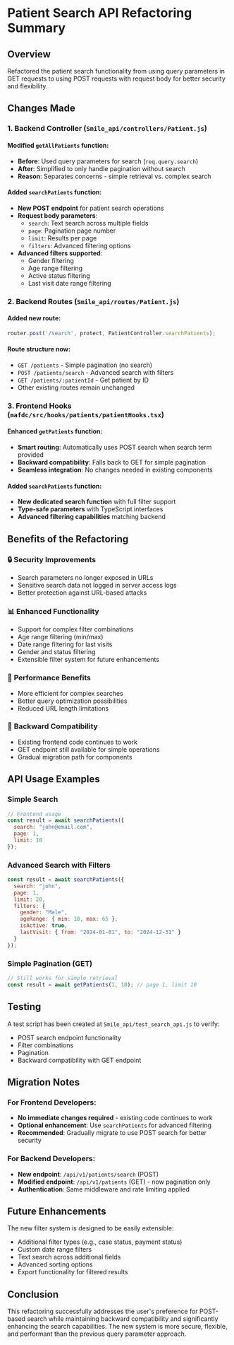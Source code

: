# Patient Search API Refactoring Summary

## Overview
Refactored the patient search functionality from using query parameters in GET requests to using POST requests with request body for better security and flexibility.

## Changes Made

### 1. Backend Controller (`Smile_api/controllers/Patient.js`)

#### Modified `getAllPatients` function:
- **Before**: Used query parameters for search (`req.query.search`)
- **After**: Simplified to only handle pagination without search
- **Reason**: Separates concerns - simple retrieval vs. complex search

#### Added `searchPatients` function:
- **New POST endpoint** for patient search operations
- **Request body parameters**:
  - `search`: Text search across multiple fields
  - `page`: Pagination page number
  - `limit`: Results per page
  - `filters`: Advanced filtering options
- **Advanced filters supported**:
  - Gender filtering
  - Age range filtering
  - Active status filtering
  - Last visit date range filtering

### 2. Backend Routes (`Smile_api/routes/Patient.js`)

#### Added new route:
```javascript
router.post('/search', protect, PatientController.searchPatients);
```

#### Route structure now:
- `GET /patients` - Simple pagination (no search)
- `POST /patients/search` - Advanced search with filters
- `GET /patients/:patientId` - Get patient by ID
- Other existing routes remain unchanged

### 3. Frontend Hooks (`mafdc/src/hooks/patients/patientHooks.tsx`)

#### Enhanced `getPatients` function:
- **Smart routing**: Automatically uses POST search when search term provided
- **Backward compatibility**: Falls back to GET for simple pagination
- **Seamless integration**: No changes needed in existing components

#### Added `searchPatients` function:
- **New dedicated search function** with full filter support
- **Type-safe parameters** with TypeScript interfaces
- **Advanced filtering capabilities** matching backend

## Benefits of the Refactoring

### 🔒 **Security Improvements**
- Search parameters no longer exposed in URLs
- Sensitive search data not logged in server access logs
- Better protection against URL-based attacks

### 📊 **Enhanced Functionality**
- Support for complex filter combinations
- Age range filtering (min/max)
- Date range filtering for last visits
- Gender and status filtering
- Extensible filter system for future enhancements

### 🚀 **Performance Benefits**
- More efficient for complex searches
- Better query optimization possibilities
- Reduced URL length limitations

### 🔄 **Backward Compatibility**
- Existing frontend code continues to work
- GET endpoint still available for simple operations
- Gradual migration path for components

## API Usage Examples

### Simple Search
```javascript
// Frontend usage
const result = await searchPatients({
  search: "john@email.com",
  page: 1,
  limit: 10
});
```

### Advanced Search with Filters
```javascript
const result = await searchPatients({
  search: "john",
  page: 1,
  limit: 20,
  filters: {
    gender: "Male",
    ageRange: { min: 18, max: 65 },
    isActive: true,
    lastVisit: { from: "2024-01-01", to: "2024-12-31" }
  }
});
```

### Simple Pagination (GET)
```javascript
// Still works for simple retrieval
const result = await getPatients(1, 10); // page 1, limit 10
```

## Testing

A test script has been created at `Smile_api/test_search_api.js` to verify:
- POST search endpoint functionality
- Filter combinations
- Pagination
- Backward compatibility with GET endpoint

## Migration Notes

### For Frontend Developers:
- **No immediate changes required** - existing code continues to work
- **Optional enhancement**: Use `searchPatients` for advanced filtering
- **Recommended**: Gradually migrate to use POST search for better security

### For Backend Developers:
- **New endpoint**: `/api/v1/patients/search` (POST)
- **Modified endpoint**: `/api/v1/patients` (GET) - now pagination only
- **Authentication**: Same middleware and rate limiting applied

## Future Enhancements

The new filter system is designed to be easily extensible:
- Additional filter types (e.g., case status, payment status)
- Custom date range filters
- Text search across additional fields
- Advanced sorting options
- Export functionality for filtered results

## Conclusion

This refactoring successfully addresses the user's preference for POST-based search while maintaining backward compatibility and significantly enhancing the search capabilities. The new system is more secure, flexible, and performant than the previous query parameter approach.
